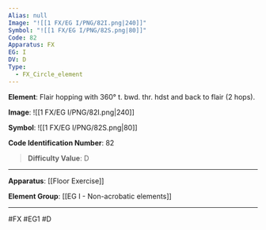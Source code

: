 ```yaml
---
Alias: null
Image: "![[1 FX/EG I/PNG/82I.png|240]]"
Symbol: "![[1 FX/EG I/PNG/82S.png|80]]"
Code: 82
Apparatus: FX
EG: I
DV: D
Type:
  - FX_Circle_element
---
```

**Element**: Flair hopping with 360° t. bwd. thr. hdst and back to flair (2 hops).

**Image**:
![[1 FX/EG I/PNG/82I.png|240]]

**Symbol**:
![[1 FX/EG I/PNG/82S.png|80]]

**Code Identification Number**: 82

>**Difficulty Value**: D

___
**Apparatus**: [[Floor Exercise]]

**Element Group**: [[EG I - Non-acrobatic elements]]
___
#FX #EG1 #D
